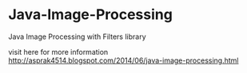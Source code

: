Java-Image-Processing
=====================

Java Image Processing with Filters library

visit here for more information
http://asprak4514.blogspot.com/2014/06/java-image-processing.html
